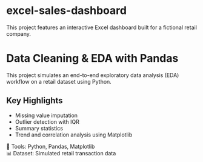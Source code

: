 # excel-sales-dashboard
This project features an interactive Excel dashboard built for a fictional retail company. 
# Data Cleaning & EDA with Pandas

This project simulates an end-to-end exploratory data analysis (EDA) workflow on a retail dataset using Python.

## Key Highlights

- Missing value imputation
- Outlier detection with IQR
- Summary statistics
- Trend and correlation analysis using Matplotlib

📁 Tools: Python, Pandas, Matplotlib  
📊 Dataset: Simulated retail transaction data
